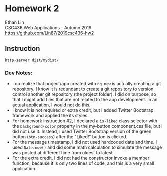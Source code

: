 # Homework 2

Ethan Lin  
CSC436 Web Applications - Autumn 2019  
https://github.com/Lin87/2019csc436-hw2

## Instruction
`http-server dist/mydist/`

### Dev Notes:
* I do realize that project/app created with `ng new` is actually creating a git repository. I know it is redundant to create a git repository to version control another git repository (the project folder). I did on purpose, so that I might add files that are not related to the app development. In an actual application, I would not do this.
* I know it is not required or extra credit, but I added Twitter Bootstrap framework and applied the its styles.
* For homework instruction #2, I declared a `is-liked` class selector with the `background-color` property in the my-button.component.css file, but I did not use it. Instead, I used Twitter Bootstrap version of the green button (`btn-success`) after the "Liked!" button is clicked.
* For the message timestamp, I did not used hardcoded date and time. I used `Date.now()` and did some math calculation to simulate the message was posted at different time from oldest to latest.
* For the extra credit, I did not had the constructor invoke a member function, because it is only two lines of code, and this is a very small application.